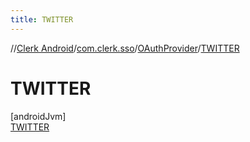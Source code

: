 ```yaml
---
title: TWITTER
---
```

//[Clerk Android](../../../../index.html)/[com.clerk.sso](../../index.html)/[OAuthProvider](../index.html)/[TWITTER](index.html)



# TWITTER



[androidJvm]\
[TWITTER](index.html)


